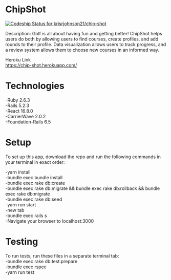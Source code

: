 # ChipShot

[![Codeship Status for krisrjohnson21/chip-shot](https://app.codeship.com/projects/7a0a6db0-2e55-0138-1b5d-3e5b37e0d631/status?branch=master)](https://app.codeship.com/projects/384830)

Description: Golf is all about having fun and getting better! ChipShot helps
users do both by allowing users to find courses, create profiles, and add rounds
to their profile. Data visualization allows users to track progress, and a review
system allows them to choose new courses in an informed way.

Heroku Link<br />
https://chip-shot.herokuapp.com/

# Technologies
-Ruby 2.6.3<br />
-Rails 5.2.3<br />
-React 16.8.0<br />
-CarrierWave 2.0.2<br />
-Foundation-Rails 6.5

# Setup

To set up this app, download the repo and run the following commands in your terminal in exact order:

-yarn install<br />
-bundle exec bundle install<br />
-bundle exec rake db:create<br />
-bundle exec rake db:migrate && bundle exec rake db:rollback && bundle exec rake db:migrate<br />
-bundle exec rake db:seed<br />
-yarn run start<br />
-new tab<br />
-bundle exec rails s<br />
-Navigate your browser to localhost:3000

# Testing

To run tests, run these files in a separate terminal tab:<br />
-bundle exec rake db:test:prepare<br />
-bundle exec rspec<br />
-yarn run test
